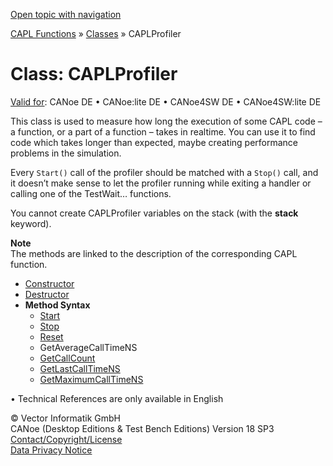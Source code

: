 [Open topic with navigation](../../../../CANoeDEFamily.htm#Topics/CAPLFunctions/ObjectOrientedProg/CAPLfunctionsOOPCAPLProfiler.md)

[CAPL Functions](../CAPLfunctions.md) » [Classes](CAPLfunctionsOOPClassesObjects.md) » CAPLProfiler

# Class: CAPLProfiler

[Valid for](../../Shared/FeatureAvailability.md): CANoe DE • CANoe:lite DE • CANoe4SW DE • CANoe4SW:lite DE

This class is used to measure how long the execution of some CAPL code – a function, or a part of a function – takes in realtime. You can use it to find code which takes longer than expected, maybe creating performance problems in the simulation.

Every `Start()` call of the profiler should be matched with a `Stop()` call, and it doesn’t make sense to let the profiler running while exiting a handler or calling one of the TestWait… functions.

You cannot create CAPLProfiler variables on the stack (with the **stack** keyword).

**Note**  
The methods are linked to the description of the corresponding CAPL function.

- [Constructor](../../Shared/CAPL/General/ClassesAndObjects.md)
- [Destructor](../../Shared/CAPL/General/ClassesAndObjects.md)
- **Method Syntax**
  - [Start](../Other/Methods/CAPLfunctionCAPLProfilerStart.md)
  - [Stop](../Other/Methods/CAPLfunctionCAPLProfilerStop.md)
  - [Reset](../Other/Methods/CAPLfunctionCAPLProfilerReset.md)
  - GetAverageCallTimeNS
  - [GetCallCount](../Other/Methods/CAPLfunctionCAPLProfilerGetCallCount.md)
  - [GetLastCallTimeNS](../Other/Methods/CAPLfunctionCAPLProfilerGetLastCallTimeNS.md)
  - [GetMaximumCallTimeNS](../Other/Methods/CAPLfunctionCAPLProfilerGetMaximumCallTimeNS.md)

•  Technical References are only available in English

© Vector Informatik GmbH  
CANoe (Desktop Editions & Test Bench Editions) Version 18 SP3  
[Contact/Copyright/License](../../Shared/ContactCopyrightLicense.md)  
[Data Privacy Notice](https://www.vector.com/int/en/company/get-info/privacy-policy/)